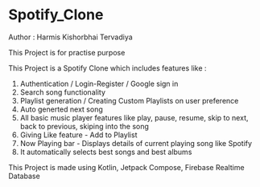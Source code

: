 ﻿# Spotify_Clone

Author : Harmis Kishorbhai Tervadiya

This Project is for practise purpose

This Project is a Spotify Clone which includes features like :

1. Authentication / Login-Register / Google sign in
2. Search song functionality
3. Playlist generation / Creating Custom Playlists on user preference
4. Auto generted next song
5. All basic music player features like play, pause, resume, skip to next, back to previous, skiping into the song
6. Giving Like feature - Add to Playlist
7. Now Playing bar - Displays details of current playing song like Spotify
8. It automatically selects best songs and best albums

This Project is made using Kotlin, Jetpack Compose, Firebase Realtime Database
